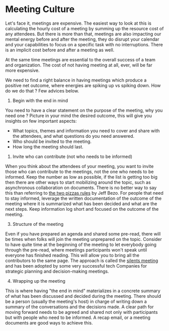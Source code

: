 # Meeting Culture

Let's face it, meetings are expensive. The easiest way to look at this is calculating the hourly cost of a meeting by summing up the resource cost of any attendees. But there is more than that, meetings are also impacting our mental energy before and after the meeting, they do disrupt your calendar and your capabilities to focus on a specific task with no interruptions. There is an implicit cost before and after a meeting as well. 

At the same time meetings are essential to the overall success of a team and organization. The cost of not having meeting at all, ever, will be far more expensive. 

We need to find a right balance in having meetings which produce a positive net outcome, where energies are spiking up vs spiking down. How do we do that ? Few advices below.

1. Begin with the end in mind 

You need to have a clear statement on the purpose of the meeting, why you need one ? Picture in your mind the desired outcome, this will give you insights on few important aspects:
* What topics, themes and information you need to cover and share with the attendees, and what questions do you need answered.
* Who should be invited to the meeting.
* How long the meeting should last.  

1. Invite who can contribute (not who needs to be informed)

When you think about the attendees of your meeting, you want to invite those who can contribute to the meetings, not the one who needs to be informed. Keep the number as low as possible, if the list is getting too big then there are other ways to start mobilizing around the topic, such as asynchronous collaboration on documents.  There is no better way to say this than referring to [the two pizzas rules](https://www.inc.com/business-insider/jeff-bezos-productivity-tip-two-pizza-rule.html) by Jeff Bezo. For people that need to stay informed, leverage the written documentation of the outcome of the meeting where it is summarized what has been decided and what are the next steps. Keep information log short and focused on the outcome of the meeting. 

3. Structure of the meeting

Even if you have prepared an agenda and shared some pre-read, there will be times when folks will join the meeting unprepared on the topic. Consider to have quite time at the beginning of the meeting to let everybody going through the pre-read, where meetings participants won't speak until everyone has finished reading. This will allow you to bring all the contributors to the same page. The approach is called the [silents meeting](https://www.cnbc.com/2018/11/07/amazon-and-square-execs-swear-by-the-silent-meeting--heres-why.html) and has been adopted by some very successful tech Companies for strategic planning and decision-making meetings.

4. Wrapping up the meeting

This is where having "the end in mind" materializes in a concrete summary of what has been discussed and decided during the meeting. There should be a person (usually the meeting's host) in charge of writing down a summary of the conversations and the decisions made. A clear path for moving forward needs to be agreed and shared not only with participants but with people who need to be informed. A recap email, or a meeting documents are good ways to achieve this. 
